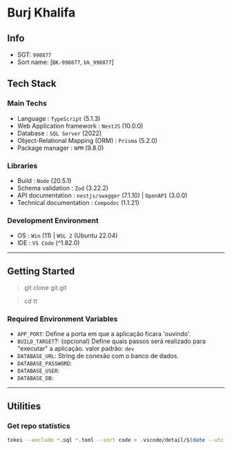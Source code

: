 # Burj Khalifa

## Info

- SGT: `998877`
- Sort name: [`BK-998877`, `bk_998877`]

## Tech Stack

### Main Techs

-   Language : `TypeScript` (5.1.3)
-   Web Application framework : `NestJS` (10.0.0)
-   Database : `SQL Server` (2022)
-   Object-Relational Mapping (ORM) : `Prisma` (5.2.0)
-   Package manager : `NPM` (9.8.0)

### Libraries

-   Build : `Node` (20.5.1)
-   Schema validation : `Zod` (3.22.2)
-   API documentation : `nestjs/swagger` (7.1.10) | `OpenAPI` (3.0.0)
-   Technical documentation : `Compodoc` (1.1.21)

### Development Environment

-   OS : `Win` (11) | `WSL 2` (Ubuntu 22.04)
-   IDE : `VS Code` (^1.82.0)

---

## Getting Started

> git clone git.git

> cd tt

> 

### Required Environment Variables

- `APP_PORT`: Define a porta em que a aplicação ficara 'ouvindo'.
- `BUILD_TARGET`?: (opcional) Define quais passos será realizado para "executar" a aplicação. valor padrão: `dev`
- `DATABASE_URL`: String de conexão com o banco de dados.
- `DATABASE_PASSWORD`: 
- `DATABASE_USER`: 
- `DATABASE_DB`: 

---

## Utilities

### Get repo statistics

```bash
tokei --exclude *.sql *.toml --sort code > .vscode/detail/$(date --utc +%FT%TZ)
```
